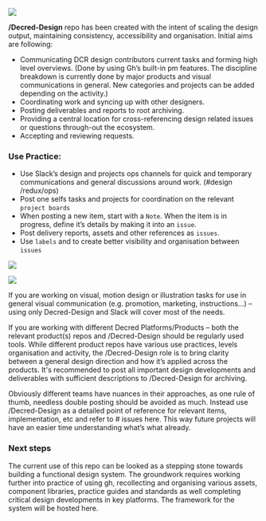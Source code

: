 ![](https://image.ibb.co/f2BRgT/gh.png)

**/Decred-Design** repo has been created with the intent of scaling the design output, maintaining consistency, accessibility and organisation. Initial aims are following: 

- Communicating DCR design contributors current tasks and forming high level overviews. (Done by using Gh’s built-in pm features. The discipline breakdown is currently done by major products and visual communications in general. New categories and projects can be added depending on the activity.)
- Coordinating work and syncing up with other designers. 
- Posting deliverables and reports to root archiving. 
- Providing a central location for cross-referencing design related issues or questions through-out the ecosystem.
- Accepting and reviewing requests. 

### Use Practice: 
- Use Slack’s design and projects ops channels for quick and temporary communications and general discussions around work. (#design /redux/ops)
- Post one selfs tasks and projects for coordination on the relevant `project boards`
- When posting a new item, start with a `Note`. When the item is in progress, define it’s details by making it into an `issue`. 
- Post delivery reports, assets and other references as `issues`. 
- Use `labels` and to create better visibility and organisation between `issues` 

![](https://image.ibb.co/hm8WgT/Screen_Shot_2018_05_18_at_20_26_54.png)

![](https://image.ibb.co/mYFNo8/Screen_Shot_2018_05_18_at_20_27_30.png)

If you are working on visual, motion design or illustration tasks for use in general visual communication (e.g. promotion, marketing, instructions…) – using only Decred-Design and Slack will cover most of the needs.

If you are working with different Decred Platforms/Products – both the relevant product(s) repos and /Decred-Design should be regularly used tools. While different product repos have various use practices, levels organisation and activity, the /Decred-Design role is to bring clarity between a general design direction and how it’s applied across the products. It's recommended to post all important design developments and deliverables with sufficient descriptions to /Decred-Design for archiving. 

Obviously different teams have nuances in their approaches, as one rule of thumb, needless double posting should be avoided as much. Instead use /Decred-Design as a detailed point of reference for relevant items, implementation, etc and refer to # issues here. This way future projects will have an easier time understanding what’s what already. 

### Next steps
The current use of this repo can be looked as a stepping stone towards building a functional design system. The groundwork requires working further into practice of using gh, recollecting and organising various assets, component libraries, practice guides and standards as well completing critical design developments in key platforms. The framework for the system will be hosted here. 
